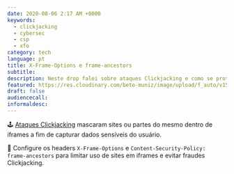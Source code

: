 ```yaml
---
date: 2020-08-06 2:17 AM +0000
keywords:
  - clickjacking
  - cybersec
  - csp
  - xfo
category: tech
language: pt
title: X-Frame-Options e frame-ancestors
subtitle:
description: Neste drop falei sobre ataques Clickjacking e como se proteger deles.
featured: https://res.cloudinary.com/beto-muniz/image/upload/f_auto/v1596428266/xfo_ha2trv.png
draft: false
audiencecall:
informaldesc:
---
```


🕹 [Ataques Clickjacking](https://pt.wikipedia.org/wiki/Clickjacking) mascaram sites ou partes do mesmo dentro de iframes a fim de capturar dados sensíveis do usuário.

🤩 Configure os headers `X-Frame-Options` e `Content-Security-Policy: frame-ancestors` para limitar uso de sites em iframes e evitar fraudes Clickjacking.
